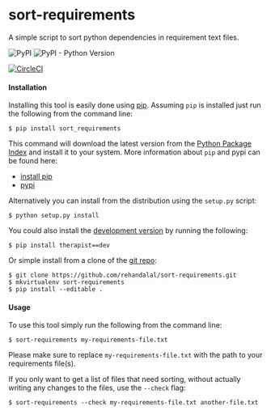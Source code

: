 sort-requirements
=================

A simple script to sort python dependencies in requirement text files.

![PyPI](https://img.shields.io/pypi/v/sort-requirements.svg)
![PyPI - Python Version](https://img.shields.io/pypi/pyversions/sort-requirements.svg)

[![CircleCI](https://img.shields.io/circleci/project/github/rehandalal/sort-requirements.svg)](https://circleci.com/gh/rehandalal/sort-requirements)


#### Installation

Installing this tool is easily done using [pip](https://github.com/pypa/pip). 
Assuming `pip` is installed just run the following from the command line:

```
$ pip install sort_requirements
```

This command will download the latest version from the
[Python Package Index](https://pypi.org/project/sort-requirements/)
and install it to your system. More information about `pip` and pypi can be
found here:

* [install pip](https://pip.pypa.io/en/latest/installing.html)
* [pypi](https://pypi.python.org/pypi)

Alternatively you can install from the distribution using the `setup.py`
script:

```
$ python setup.py install
```

You could also install the 
[development version](https://github.com/rehandalal/sort-requirements/tarball/master#egg=sort-requirements-dev)
by running the following:

```
$ pip install therapist==dev
```

Or simple install from a clone of the 
[git repo](https://github.com/rehandalal/therapist/):

```
$ git clone https://github.com/rehandalal/sort-requirements.git
$ mkvirtualenv sort-requirements
$ pip install --editable .
```


#### Usage

To use this tool simply run the following from the command line:

```
$ sort-requirements my-requirements-file.txt
```

Please make sure to replace `my-requirements-file.txt` with the path to your
requirements file(s).

If you only want to get a list of files that need sorting, without actually
writing any changes to the files, use the `--check` flag:

```
$ sort-requirements --check my-requirements-file.txt another-file.txt
```
